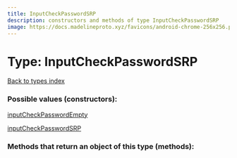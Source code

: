 ```yaml
---
title: InputCheckPasswordSRP
description: constructors and methods of type InputCheckPasswordSRP
image: https://docs.madelineproto.xyz/favicons/android-chrome-256x256.png
---
```

# Type: InputCheckPasswordSRP  
[Back to types index](index.md)



### Possible values (constructors):

[inputCheckPasswordEmpty](../constructors/inputCheckPasswordEmpty.md)  

[inputCheckPasswordSRP](../constructors/inputCheckPasswordSRP.md)  



### Methods that return an object of this type (methods):



